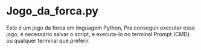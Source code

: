 # Jogo_da_forca.py
Este é um jogo da forca em linguagem Python, Pra conseguir executar esse jogo, é necessário salvar o script, e executa-lo no terminal Prompt (CMD) ou qualquer terminal que preferir.  
